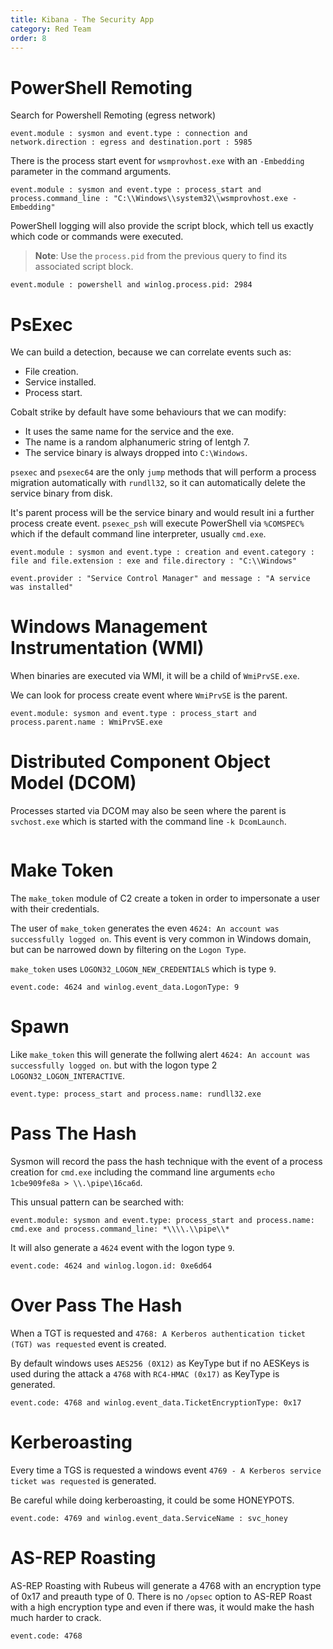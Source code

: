 ```yaml
---
title: Kibana - The Security App
category: Red Team
order: 8
---
```


# PowerShell Remoting

Search for Powershell Remoting (egress network)

```
event.module : sysmon and event.type : connection and network.direction : egress and destination.port : 5985
```

There is the process start event for `wsmprovhost.exe` with an `-Embedding` parameter in the command arguments.

```
event.module : sysmon and event.type : process_start and process.command_line : "C:\\Windows\\system32\\wsmprovhost.exe -Embedding"
```

PowerShell logging will also provide the script block, which tell us exactly which code or commands were executed.

> **Note**: Use the `process.pid` from the previous query to find its associated script block.

```
event.module : powershell and winlog.process.pid: 2984
```


# PsExec

We can build a detection, because we can correlate events such as:

* File creation.
* Service installed.
* Process start.

Cobalt strike by default have some behaviours that we can modify:

* It uses the same name for the service and the exe.
* The name is a random alphanumeric string of lentgh 7.
* The service binary is always dropped into `C:\Windows`.


`psexec` and `psexec64` are the only `jump` methods that will perform a process migration automatically with `rundll32`, so it can automatically delete the service binary from disk.

It's parent process will be the service binary and would result ini a further process create event. `psexec_psh` will execute PowerShell via `%COMSPEC%` which if the default command line interpreter, usually `cmd.exe`.


```
event.module : sysmon and event.type : creation and event.category : file and file.extension : exe and file.directory : "C:\\Windows"
```

```
event.provider : "Service Control Manager" and message : "A service was installed"
```

# Windows Management Instrumentation (WMI)

When binaries are executed via WMI, it will be a child of `WmiPrvSE.exe`. 

We can look for process create event where `WmiPrvSE` is the parent.

```
event.module: sysmon and event.type : process_start and process.parent.name : WmiPrvSE.exe
```

# Distributed Component Object Model (DCOM)

Processes started via DCOM may also be seen where the parent is `svchost.exe` which is started with the command line `-k DcomLaunch`.

```

```

# Make Token

The `make_token` module of C2 create a token in order to impersonate a user with their credentials.

The user of `make_token` generates the even `4624: An account was successfully logged on`. This event is very common in Windows domain, but can be narrowed down by filtering on the `Logon Type`.

`make_token` uses `LOGON32_LOGON_NEW_CREDENTIALS` which is type `9`.

```
event.code: 4624 and winlog.event_data.LogonType: 9
```

# Spawn

Like `make_token` this will generate the follwing alert `4624: An account was successfully logged on`. but with the logon type 2 `LOGON32_LOGON_INTERACTIVE`.

```
event.type: process_start and process.name: rundll32.exe
```


# Pass The Hash

Sysmon will record the pass the hash technique with the event of a process creation for `cmd.exe` including the command line arguments `echo 1cbe909fe8a > \\.\pipe\16ca6d`.

This unsual pattern can be searched with:

```
event.module: sysmon and event.type: process_start and process.name: cmd.exe and process.command_line: *\\\\.\\pipe\\*
```

It will also generate a `4624` event with the logon type `9`.

```
event.code: 4624 and winlog.logon.id: 0xe6d64
```

# Over Pass The Hash

When a TGT is requested and `4768: A Kerberos authentication ticket (TGT) was requested` event is created.

By default windows uses `AES256 (0X12)` as KeyType but if no AESKeys is used during the attack a `4768` with `RC4-HMAC (0x17)` as KeyType is generated.

```
event.code: 4768 and winlog.event_data.TicketEncryptionType: 0x17
```

# Kerberoasting

Every time a TGS is requested a windows event `4769 - A Kerberos service ticket was requested` is generated.

Be careful while doing kerberoasting, it could be some HONEYPOTS.

```
event.code: 4769 and winlog.event_data.ServiceName : svc_honey
```

# AS-REP Roasting

AS-REP Roasting with Rubeus will generate a 4768 with an encryption type of 0x17 and preauth type of 0.  There is no `/opsec` option to AS-REP Roast with a high encryption type and even if there was, it would make the hash much harder to crack.

```
event.code: 4768 
```